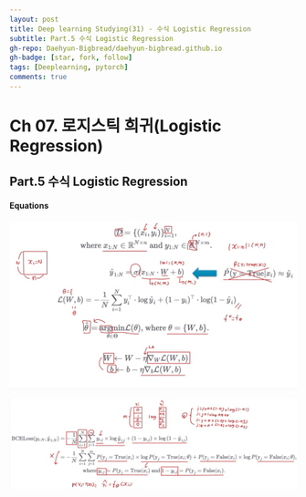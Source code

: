 ```yaml
---
layout: post
title: Deep learning Studying(31) - 수식 Logistic Regression
subtitle: Part.5 수식 Logistic Regression
gh-repo: Daehyun-Bigbread/daehyun-bigbread.github.io
gh-badge: [star, fork, follow]
tags: [Deeplearning, pytorch]
comments: true
---
```


# Ch 07. 로지스틱 희귀(Logistic Regression)

## Part.5 수식 Logistic Regression

#### Equations

![20210721_152440](../../assets/img/20210721_152440.png)



![20210721_152600](../../assets/img/20210721_152600.png)

